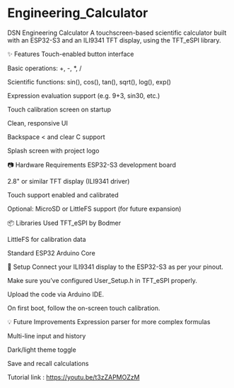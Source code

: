 # Engineering_Calculator
DSN Engineering Calculator A touchscreen-based scientific calculator built with an ESP32-S3 and an ILI9341 TFT display, using the TFT_eSPI library. 

✨ Features
Touch-enabled button interface

Basic operations: +, -, *, /

Scientific functions: sin(), cos(), tan(), sqrt(), log(), exp()

Expression evaluation support (e.g. 9+3, sin30, etc.)

Touch calibration screen on startup

Clean, responsive UI

Backspace < and clear C support

Splash screen with project logo

📷 Hardware Requirements
ESP32-S3 development board

2.8" or similar TFT display (ILI9341 driver)

Touch support enabled and calibrated

Optional: MicroSD or LittleFS support (for future expansion)

📦 Libraries Used
TFT_eSPI by Bodmer

LittleFS for calibration data

Standard ESP32 Arduino Core

🔧 Setup
Connect your ILI9341 display to the ESP32-S3 as per your pinout.

Make sure you’ve configured User_Setup.h in TFT_eSPI properly.

Upload the code via Arduino IDE.

On first boot, follow the on-screen touch calibration.

💡 Future Improvements
Expression parser for more complex formulas

Multi-line input and history

Dark/light theme toggle

Save and recall calculations

Tutorial link : https://youtu.be/t3zZAPMOZzM
